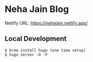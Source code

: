 # Neha Jain Blog

Netlify URL: https://nehajain.netlify.app/

## Local Development

```shell
$ brew install hugo (one time setup)
$ hugo server -D -F
```